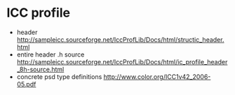 # ICC profile

* header http://sampleicc.sourceforge.net/IccProfLib/Docs/html/structic_header.html
* entire header .h source http://sampleicc.sourceforge.net/IccProfLib/Docs/html/ic_profile_header_8h-source.html
* concrete psd type definitions http://www.color.org/ICC1v42_2006-05.pdf